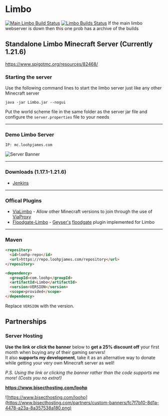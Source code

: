 # Limbo
[![Main Limbo Build Status](http://ci.loohpjames.com/job/Limbo/badge/icon)](http://ci.loohpjames.com/job/Limbo/) [![Limbo Builds Status](https://github.com/THEMPGUYAlt/LimboBuilds/actions/workflows/build-and-release.yml/badge.svg)](https://github.com/THEMPGUYAlt/LimboBuilds/actions/workflows/build-and-release.yml)
If the main limbo webserver is down then this one prob has a archive of the builds
## Standalone Limbo Minecraft Server (Currently 1.21.6)

https://www.spigotmc.org/resources/82468/

### Starting the server
Use the following command lines to start the limbo server just like any other Minecraft server
```
java -jar Limbo.jar --nogui
```

Put the world scheme file in the same folder as the server jar file and configure the `server.properties` file to your needs 
***
### Demo Limbo Server
```
IP: mc.loohpjames.com
```
![Server Banner](https://api.loohpjames.com/serverbanner.png?ip=mc.loohpjames.com&width=918&name=IP:%20mc.loohpjames.com)
***
### Downloads (1.17.1-1.21.6)
- [Jenkins](http://ci.loohpjames.com/job/Limbo/)
***
### Offical Plugins
- [ViaLimbo](https://github.com/LOOHP/ViaLimbo/) - Allow other Minecraft versions to join through the use of [ViaProxy](https://github.com/ViaVersion/ViaProxy)
- [Floodgate-Limbo](https://github.com/LOOHP/floodgate-limbo) - [Geyser's](https://geysermc.org/) [floodgate](https://geysermc.org/wiki/floodgate/) plugin implemented for Limbo
***
### Maven
```html
<repository>
  <id>loohp-repo</id>
  <url>https://repo.loohpjames.com/repository</url>
</repository>
```
```html
<dependency>
  <groupId>com.loohp</groupId>
  <artifactId>Limbo</artifactId>
  <version>VERSION</version>
  <scope>provided</scope>
</dependency>
```
Replace `VERSION` with the version.

## Partnerships

### Server Hosting
**Use the link or click the banner** below to **get a 25% discount off** your first month when buying any of their gaming servers!<br>
It also **supports my development**, take it as an alternative way to donate while getting your very own Minecraft server as well!

*P.S. Using the link or clicking the banner rather than the code supports me more! (Costs you no extra!)*

**https://www.bisecthosting.com/loohp**

![https://www.bisecthosting.com/loohp](https://www.bisecthosting.com/partners/custom-banners/fc7f7b10-8d1a-4478-a23a-8a357538a180.png)
